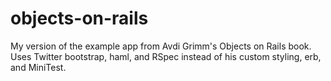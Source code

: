 objects-on-rails
================

My version of the example app from Avdi Grimm's Objects on Rails book. Uses Twitter bootstrap, haml, and RSpec instead of his custom styling, erb, and MiniTest.